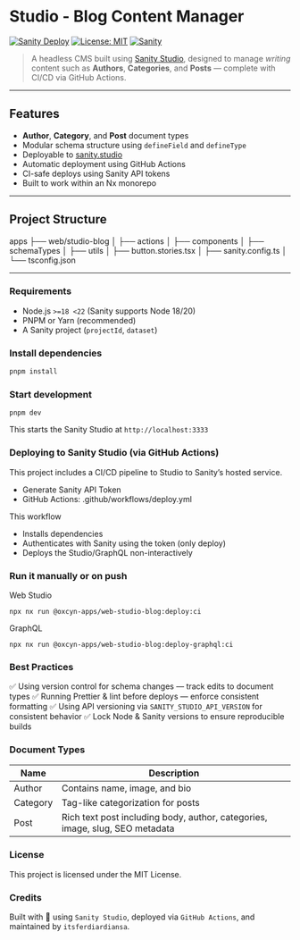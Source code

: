# Studio - Blog Content Manager

[![Sanity Deploy](https://github.com/itsferdiardiansa/ferdiardiansa.com/actions/workflows/deploy.yaml/badge.svg)](https://github.com/itsferdiardiansa/ferdiardiansa.com/actions/workflows/deploy.yaml)
[![License: MIT](https://img.shields.io/badge/license-MIT-blue.svg)](./LICENSE)
[![Sanity](https://img.shields.io/badge/powered%20by-Sanity.io-f03e2f)](https://www.sanity.io)

> A headless CMS built using [Sanity Studio](https://www.sanity.io/studio), designed to manage _writing_ content such as **Authors**, **Categories**, and **Posts** — complete with CI/CD via GitHub Actions.

---

## Features

- **Author**, **Category**, and **Post** document types
- Modular schema structure using `defineField` and `defineType`
- Deployable to [sanity.studio](https://www.sanity.io/studio)
- Automatic deployment using GitHub Actions
- CI-safe deploys using Sanity API tokens
- Built to work within an Nx monorepo

---

## Project Structure

apps
├── web/studio-blog
│ ├── actions
│ ├── components
│ ├── schemaTypes
│ ├── utils
│ ├── button.stories.tsx
│ ├── sanity.config.ts
│ └── tsconfig.json

---

### Requirements

- Node.js `>=18 <22` (Sanity supports Node 18/20)
- PNPM or Yarn (recommended)
- A Sanity project (`projectId`, `dataset`)

### Install dependencies

```bash
pnpm install
```

### Start development

```
pnpm dev
```

This starts the Sanity Studio at `http://localhost:3333`

### Deploying to Sanity Studio (via GitHub Actions)

This project includes a CI/CD pipeline to Studio to Sanity’s hosted service.

- Generate Sanity API Token
- GitHub Actions: .github/workflows/deploy.yml

This workflow

- Installs dependencies
- Authenticates with Sanity using the token (only deploy)
- Deploys the Studio/GraphQL non-interactively

### Run it manually or on push

Web Studio

```
npx nx run @oxcyn-apps/web-studio-blog:deploy:ci
```

GraphQL

```
npx nx run @oxcyn-apps/web-studio-blog:deploy-graphql:ci
```

### Best Practices

✅ Using version control for schema changes — track edits to document types
✅ Running Prettier & lint before deploys — enforce consistent formatting
✅ Using API versioning via `SANITY_STUDIO_API_VERSION` for consistent behavior
✅ Lock Node & Sanity versions to ensure reproducible builds

### Document Types

| Name     | Description                                                                  |
| -------- | ---------------------------------------------------------------------------- |
| Author   | Contains name, image, and bio                                                |
| Category | Tag-like categorization for posts                                            |
| Post     | Rich text post including body, author, categories, image, slug, SEO metadata |

### License

This project is licensed under the MIT License.

### Credits

Built with 💖 using `Sanity Studio`, deployed via `GitHub Actions`, and maintained by `itsferdiardiansa`.
